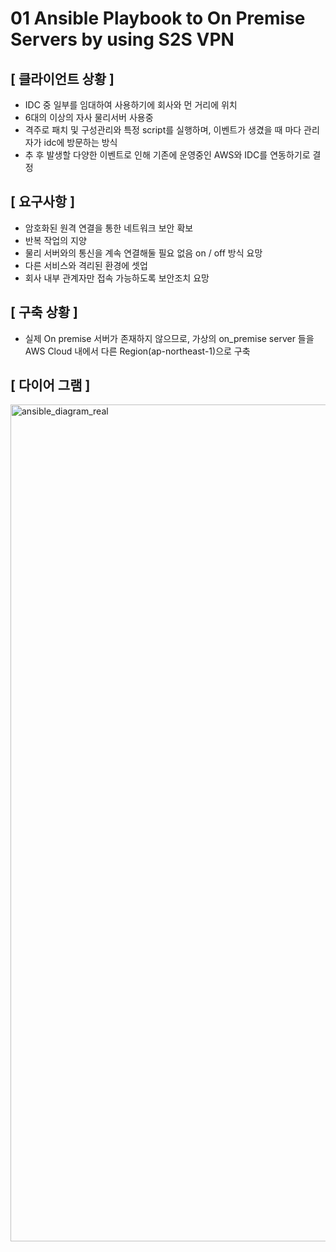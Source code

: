 # 01 Ansible Playbook to On Premise Servers by using S2S VPN

## [ 클라이언트 상황 ]

* IDC 중 일부를 임대하여 사용하기에 회사와 먼 거리에 위치
* 6대의 이상의 자사 물리서버 사용중
* 격주로 패치 및 구성관리와 특정 script를 실행하며, 이벤트가 생겼을 때 마다 관리자가 idc에 방문하는 방식
* 추 후 발생할 다양한 이벤트로 인해 기존에 운영중인 AWS와 IDC를 연동하기로 결정

## [ 요구사항 ]
* 암호화된 원격 연결을 통한 네트워크 보안 확보
* 반복 작업의 지양
* 물리 서버와의 통신을 계속 연결해둘 필요 없음 on / off 방식 요망
* 다른 서비스와 격리된 환경에 셋업
* 회사 내부 관계자만 접속 가능하도록 보안조치 요망

## [ 구축 상황 ]
* 실제 On premise 서버가 존재하지 않으므로, 가상의 on_premise server 들을 AWS Cloud 내에서 다른 Region(ap-northeast-1)으로 구축

## [ 다이어 그램 ]
<img width="1339" alt="ansible_diagram_real" src="https://github.com/heungbot/01_s2sVpn_Ansible/assets/97264115/1c24c38e-cb04-4392-872d-f00e74b30a94">

